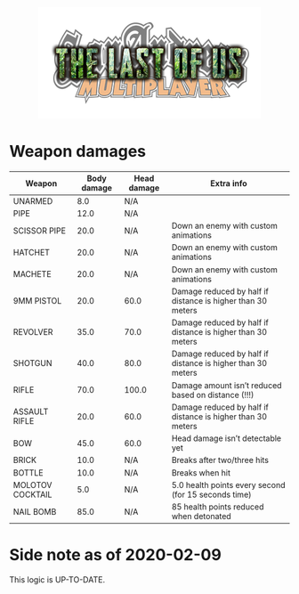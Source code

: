 <p align="center">
  <img src="img/tlou-logo-medium.png">
</p>

# Weapon damages



|    Weapon              |    Body damage    |    Head damage    |    Extra info                                                       |
|------------------------|-------------------|-------------------|---------------------------------------------------------------------|
|    UNARMED             |    8.0            |    N/A            |                                                                     |
|    PIPE                |    12.0           |    N/A            |                                                                     |
|    SCISSOR PIPE        |    20.0           |    N/A            |    Down an enemy with custom animations                             |
|    HATCHET             |    20.0           |    N/A            |    Down an enemy with custom animations                             |
|    MACHETE             |    20.0           |    N/A            |    Down an enemy with custom animations                             |
|    9MM PISTOL          |    20.0           |    60.0           |    Damage reduced by half if distance is higher than 30 meters      |
|    REVOLVER            |    35.0           |    70.0           |    Damage reduced by half if distance is higher   than 30 meters    |
|    SHOTGUN             |    40.0           |    80.0           |    Damage reduced by half if distance is higher than 30 meters      |
|    RIFLE               |    70.0           |    100.0          |    Damage   amount isn’t reduced based on distance (!!!)            |
|    ASSAULT RIFLE       |    20.0           |    60.0           |    Damage reduced by half if distance is higher than 30 meters      |
|    BOW                 |    45.0           |    60.0           |    Head damage isn’t detectable yet                                 |
|    BRICK               |    10.0           |    N/A            |    Breaks after two/three hits                                      |
|    BOTTLE              |    10.0           |    N/A            |    Breaks   when hit                                                |
|    MOLOTOV COCKTAIL    |    5.0            |    N/A            |    5.0 health points every second (for 15 seconds time)             |
|    NAIL BOMB           |    85.0           |    N/A            |    85 health points reduced when detonated                          |


# Side note as of 2020-02-09
This logic is UP-TO-DATE.